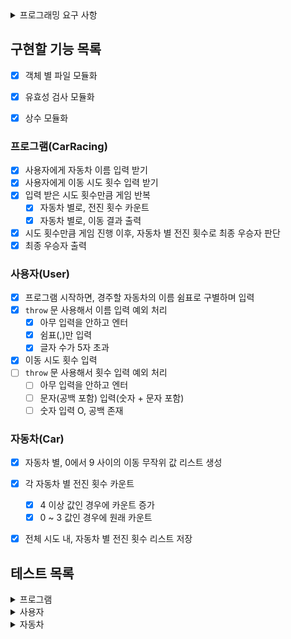 <details>
  <summary> 프로그래밍 요구 사항 </summary>
  <div markdown="1"> 

  - Node.js 버전 18.17.1 이상 설치
  - ESLint, Prettier 설정
    - Airbnb 자바스크립트 스타일 가이드 컨벤션 지키기
  - `package.json`을 변경 X
    - 깃허브에는 ESLint 설정 반영 X
  - `@woowacourse/mission-utils` 를 import 하여 API 사용
    - `Random.pickNumberInRange()` 를 이용하여 랜덤 숫자 생성
    - `Console.readLineAsync`, `Console.print` 를 활용하여 입/출력
  - 프로그램 종료 시 `process.exit()`를 호출 X
  - 파일, 패키지 이름을 수정하거나 이동 X
  - 요구 사항에 명시된 출력값 형식을 지키기
  - indent(인덴트, 들여쓰기) depth는 2까지만 허용
  - Jest를 이용하여 아래의 기능 목록을 테스트 코드 작성해서 정상 동작 확인 
    - `npm test` 입력하여 ApplicationTest.js 테스트
  - 기능 목록 단위로 Git 커밋

  </div>
</details>


## 구현할 기능 목록

- [x] 객체 별 파일 모듈화
- [x] 유효성 검사 모듈화
- [x] 상수 모듈화


### 프로그램(CarRacing)

- [x] 사용자에게 자동차 이름 입력 받기
- [x] 사용자에게 이동 시도 횟수 입력 받기
- [x] 입력 받은 시도 횟수만큼 게임 반복
  - [x] 자동차 별로, 전진 횟수 카운트
  - [x] 자동차 별로, 이동 결과 출력
- [x] 시도 횟수만큼 게임 진행 이후, 자동차 별 전진 횟수로 최종 우승자 판단
- [x] 최종 우승자 출력

### 사용자(User)

- [x] 프로그램 시작하면, 경주할 자동차의 이름 쉼표로 구별하며 입력
- [x] `throw` 문 사용해서 이름 입력 예외 처리
  - [x] 아무 입력을 안하고 엔터
  - [x] 쉼표(,)만 입력
  - [x] 글자 수가 5자 초과
- [x] 이동 시도 횟수 입력
- [ ] `throw` 문 사용해서 횟수 입력 예외 처리
  - [ ] 아무 입력을 안하고 엔터
  - [ ] 문자(공백 포함) 입력(숫자 + 문자 포함)
  - [ ] 숫자 입력 O, 공백 존재

### 자동차(Car)
- [x] 자동차 별, 0에서 9 사이의 이동 무작위 값 리스트 생성
- [x] 각 자동차 별 전진 횟수 카운트
  - [x] 4 이상 값인 경우에 카운트 증가
  - [x] 0 ~ 3 값인 경우에 원래 카운트
- [x] 전체 시도 내, 자동차 별 전진 횟수 리스트 저장


## 테스트 목록

<details>
  <summary> 프로그램 </summary>
  <div markdown="1"> 

  - [ ] 사용자에게 자동차 이름 입력 받기
  - [ ] 사용자에게 이동 시도 횟수 입력 받기
  - [ ] 입력 받은 시도 횟수만큼 게임 반복
    - [ ] 자동차 별로, 전진 횟수 카운트
    - [ ] 자동차 별로, 이동 결과 출력
  - [ ] 시도 횟수만큼 게임 진행 이후, 자동차 별 전진 횟수로 최종 우승자 판단
  - [ ] 최종 우승자 출력

  </div>
</details>

<details>
  <summary> 사용자 </summary>
  <div markdown="1">

  - [ ] 프로그램 시작하면, 경주할 자동차의 이름 쉼표로 구별하며 입력
  - [ ] `throw` 문 사용해서 이름 입력 예외 처리
    - [ ] 아무 입력을 안하고 엔터
    - [ ] 글자 수가 5자 초과
  - [ ] 이동 시도 횟수 입력
  - [ ] `throw` 문 사용해서 횟수 입력 예외 처리
    - [ ] 아무 입력을 안하고 엔터
    - [ ] 문자(공백 포함) 입력(숫자 + 문자 포함)
    - [ ] 숫자 입력 O, 공백 존재

  </div>
</details>

<details>
  <summary> 자동차 </summary>
  <div markdown="1"> 

  - [ ] 1회 시도 마다, 각 자동차 별 전진/멈춤 판단
    - [ ] 0에서 9 사이에서 무작위 값 생성
      - [ ] 0 ~ 3 값인 경우에 멈춤
      - [ ] 4 이상 값인 경우에 전진
  - [ ] 전체 시도 내, 자동차 별 전진 횟수 저장

  </div>
</details>






